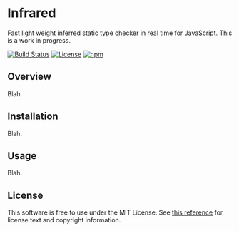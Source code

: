 Infrared
========

Fast light weight inferred static type checker in real time for JavaScript. This is a work in progress.

<!-- These badges aren't configured -->
[![Build Status](https://travis-ci.org/nickzuber/infrared.svg?branch=master)]()
[![License](https://img.shields.io/badge/license-MIT%20Licence-blue.svg)]()
[![npm](https://cdn.rawgit.com/aleen42/badges/master/src/npm.svg)]()


Overview
--------

Blah.

Installation
------------

Blah.

Usage
-----

Blah.

License
-------

This software is free to use under the MIT License. See [this reference](https://opensource.org/licenses/MIT) for license text and copyright information.
